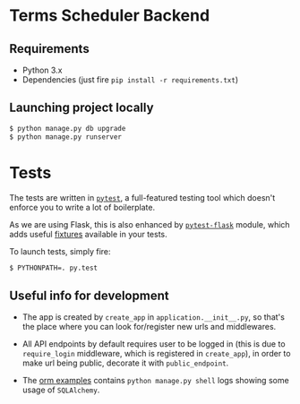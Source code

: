 # Terms Scheduler Backend

## Requirements

* Python 3.x
* Dependencies (just fire `pip install -r requirements.txt`)

## Launching project locally

```bash
$ python manage.py db upgrade
$ python manage.py runserver
```

# Tests

The tests are written in [`pytest`](http://pytest.org/), 
a full-featured testing tool which doesn't enforce you to write a lot of boilerplate.

As we are using Flask, this is also enhanced by [`pytest-flask`](http://pytest-flask.readthedocs.io/en/latest/) module,
which adds useful [fixtures](http://pytest-flask.readthedocs.io/en/latest/features.html#fixtures) available in your tests.

To launch tests, simply fire:
```bash
$ PYTHONPATH=. py.test

```

## Useful info for development

* The app is created by `create_app` in `application.__init__.py`,
so that's the place where you can look for/register new urls and middlewares.

* All API endpoints by default requires user to be logged in 
(this is due to `require_login` middleware, which is registered in `create_app`), 
in order to make url being public, decorate it with `public_endpoint`.

* The [orm examples](orm_examples.md) contains `python manage.py shell` logs showing 
some usage of `SQLAlchemy`.

